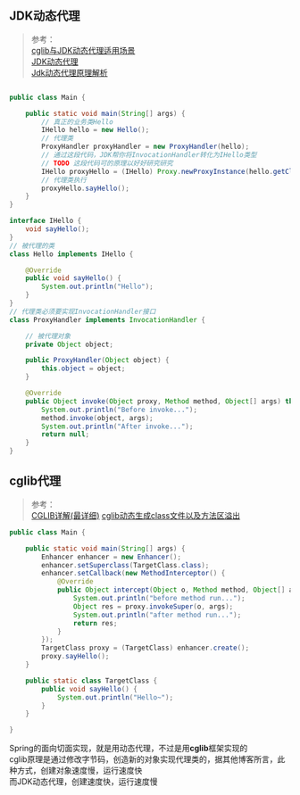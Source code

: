 ## JDK动态代理
> 参考：  
> [cglib与JDK动态代理适用场景](https://blog.csdn.net/neosmith/article/details/51072840)  
> [JDK动态代理](https://www.cnblogs.com/wlwl/p/9468348.html)  
> [Jdk动态代理原理解析](https://www.jianshu.com/p/84ffb8d0a338)  

```java

public class Main {

    public static void main(String[] args) {
        // 真正的业务类Hello
        IHello hello = new Hello();
        // 代理类
        ProxyHandler proxyHandler = new ProxyHandler(hello);
        // 通过这段代码，JDK帮你将InvocationHandler转化为IHello类型
        // TODO 这段代码可的原理以好好研究研究
        IHello proxyHello = (IHello) Proxy.newProxyInstance(hello.getClass().getClassLoader(), hello.getClass().getInterfaces(), proxyHandler);
        // 代理类执行
        proxyHello.sayHello();
    }
}

interface IHello {
    void sayHello();
}
// 被代理的类
class Hello implements IHello {

    @Override
    public void sayHello() {
        System.out.println("Hello");
    }
}
// 代理类必须要实现InvocationHandler接口
class ProxyHandler implements InvocationHandler {

    // 被代理对象
    private Object object;

    public ProxyHandler(Object object) {
        this.object = object;
    }

    @Override
    public Object invoke(Object proxy, Method method, Object[] args) throws Throwable {
        System.out.println("Before invoke...");
        method.invoke(object, args);
        System.out.println("After invoke...");
        return null;
    }
}
```

## cglib代理
> 参考：  
> [CGLIB详解(最详细)](https://blog.csdn.net/qq_33661044/article/details/79767596)
> [cglib动态生成class文件以及方法区溢出](https://blog.csdn.net/likaiwalkman/article/details/50635114)

```java
public class Main {

    public static void main(String[] args) {
        Enhancer enhancer = new Enhancer();
        enhancer.setSuperclass(TargetClass.class);
        enhancer.setCallback(new MethodInterceptor() {
            @Override
            public Object intercept(Object o, Method method, Object[] args, MethodProxy proxy) throws Throwable {
                System.out.println("before method run...");
                Object res = proxy.invokeSuper(o, args);
                System.out.println("after method run...");
                return res;
            }
        });
        TargetClass proxy = (TargetClass) enhancer.create();
        proxy.sayHello();
    }

    public static class TargetClass {
        public void sayHello() {
            System.out.println("Hello~");
        }
    }

}
```

Spring的面向切面实现，就是用动态代理，不过是用**cglib**框架实现的  
cglib原理是通过修改字节码，创造新的对象实现代理类的，据其他博客所言，此种方式，创建对象速度慢，运行速度快  
而JDK动态代理，创建速度快，运行速度慢  